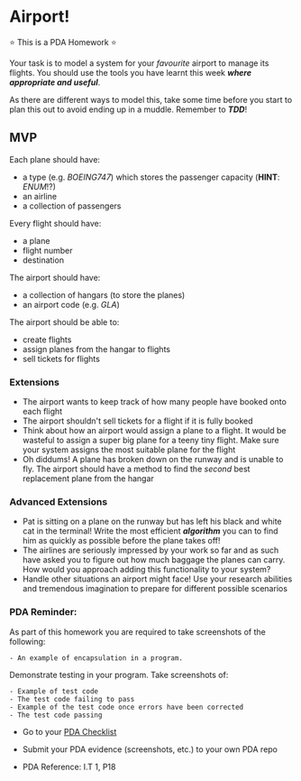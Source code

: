 # Airport!

:star: This is a PDA Homework :star:

Your task is to model a system for your _favourite_ airport to manage its flights. You should use the tools you have learnt this week ___where appropriate and useful___.

As there are different ways to model this, take some time before you start to plan this out to avoid ending up in a muddle. Remember to ***TDD***!

## MVP

Each plane should have:

* a type (e.g. *BOEING747*) which stores the passenger capacity (**HINT**: _ENUM_!?)
* an airline
* a collection of passengers

Every flight should have:

* a plane
* flight number
* destination

The airport should have:

* a collection of hangars (to store the planes)
* an airport code (e.g. _GLA_)

The airport should be able to:

* create flights
* assign planes from the hangar to flights
* sell tickets for flights

### Extensions
* The airport wants to keep track of how many people have booked onto each flight
* The airport shouldn't sell tickets for a flight if it is fully booked
* Think about how an airport would assign a plane to a flight. It would be wasteful to assign a super big plane for a teeny tiny flight. Make sure your system assigns the most suitable plane for the flight
* Oh diddums! A plane has broken down on the runway and is unable to fly. The airport should have a method to find the _second_ best replacement plane from the hangar

### Advanced Extensions
* Pat is sitting on a plane on the runway but has left his black and white cat in the terminal! Write the most efficient ***algorithm*** you can to find him as quickly as possible before the plane takes off!
* The airlines are seriously impressed by your work so far and as such have asked you to figure out how much baggage the planes can carry. How would you approach adding this functionality to your system?
* Handle other situations an airport might face! Use your research abilities and tremendous imagination to prepare for different possible scenarios


### PDA Reminder:

As part of this homework you are required to take screenshots of the following:

```
- An example of encapsulation in a program.
```

Demonstrate testing in your program. Take screenshots of:

```
- Example of test code
- The test code failing to pass
- Example of the test code once errors have been corrected
- The test code passing
```

- Go to your [PDA Checklist](https://github.com/codeclan/pda/tree/master/Evidence%20Gathering%20Portfolio)

- Submit your PDA evidence (screenshots, etc.) to your own PDA repo

- PDA Reference: I.T 1, P18
